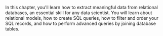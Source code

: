 In this chapter, you'll learn how to extract meaningful data from relational databases, an essential skill for any data scientist. 
You will learn about relational models, how to create SQL queries, how to filter and order your SQL records, and how to perform advanced queries by joining database tables.


